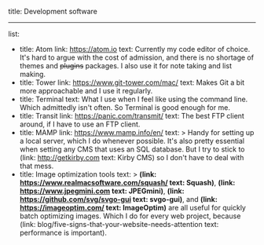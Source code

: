title: Development software

----

list:

-
  title: Atom
  link: https://atom.io
  text: Currently my code editor of choice. It's hard to argue with the cost of admission, and there is no shortage of themes and ~~plugins~~ packages. I also use it for note taking and list making.
-
  title: Tower
  link: https://www.git-tower.com/mac/
  text: Makes Git a bit more approachable and I use it regularly.
-
  title: Terminal
  text: What I use when I feel like using the command line. Which admittedly isn't often. So Terminal is good enough for me.
-
  title: Transit
  link: https://panic.com/transmit/
  text: The best FTP client around, if I have to use an FTP client.
-
  title: MAMP
  link: https://www.mamp.info/en/
  text: >
    Handy for setting up a local server, which I do whenever possible. It's also pretty essential when setting any CMS that uses an SQL database. But I try to stick to (link: http://getkirby.com text: Kirby CMS) so I don't have to deal with that mess.
-
  title: Image optimization tools
  text: >
    **(link: https://www.realmacsoftware.com/squash/ text: Squash)**, **(link: https://www.jpegmini.com text: JPEGmini)**, **(link: https://github.com/svg/svgo-gui text: svgo-gui)**, and **(link: https://imageoptim.com/ text: ImageOptim)** are all useful for quickly batch optimizing images. Which I do for every web project, because (link: blog/five-signs-that-your-website-needs-attention text: performance is important).
